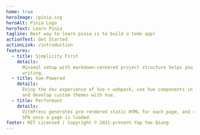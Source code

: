 ```yaml
---
home: true
heroImage: /pinia.svg
heroAlt: Pinia Logo
heroText: Learn Pinia
tagline: Best way to learn pinia is to build a todo app!
actionText: Get Started
actionLink: /introduction
features:
  - title: Simplicity First
    details:
      Minimal setup with markdown-centered project structure helps you focus on
      writing.
  - title: Vue-Powered
    details:
      Enjoy the dev experience of Vue + webpack, use Vue components in markdown,
      and develop custom themes with Vue.
  - title: Performant
    details:
      VitePress generates pre-rendered static HTML for each page, and runs as an
      SPA once a page is loaded.
footer: MIT Licensed | Copyright © 2021-present Yap Yee Qiang
---
```


